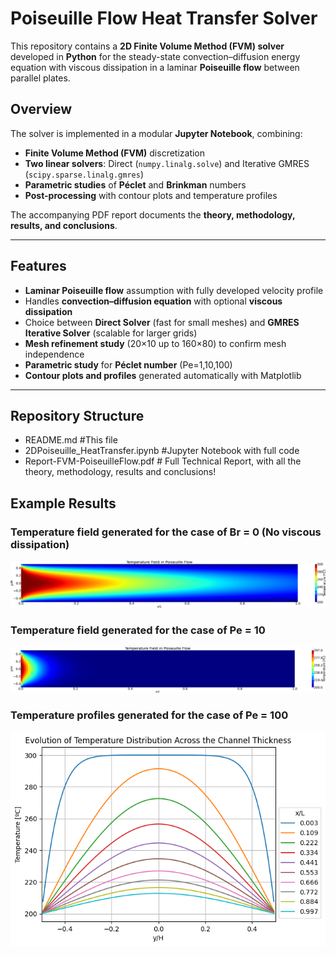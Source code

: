 # Poiseuille Flow Heat Transfer Solver

This repository contains a **2D Finite Volume Method (FVM) solver** developed in **Python** for the steady-state convection–diffusion energy equation with viscous dissipation in a laminar **Poiseuille flow** between parallel plates.

## Overview

The solver is implemented in a modular **Jupyter Notebook**, combining:
- **Finite Volume Method (FVM)** discretization
- **Two linear solvers**: Direct (`numpy.linalg.solve`) and Iterative GMRES (`scipy.sparse.linalg.gmres`)
- **Parametric studies** of **Péclet** and **Brinkman** numbers
- **Post-processing** with contour plots and temperature profiles

The accompanying PDF report documents the **theory, methodology, results, and conclusions**.

---

## Features

- **Laminar Poiseuille flow** assumption with fully developed velocity profile  
- Handles **convection–diffusion equation** with optional **viscous dissipation**  
- Choice between **Direct Solver** (fast for small meshes) and **GMRES Iterative Solver** (scalable for larger grids)  
- **Mesh refinement study** (20×10 up to 160×80) to confirm mesh independence  
- **Parametric study** for **Péclet number** (Pe=1,10,100)  
- **Contour plots and profiles** generated automatically with Matplotlib  

---
## Repository Structure

- README.md #This file
- 2DPoiseuille_HeatTransfer.ipynb #Jupyter Notebook with full code
- Report-FVM-PoiseuilleFlow.pdf # Full Technical Report, with all the theory, methodology, results and conclusions!

## Example Results

### Temperature field generated for the case of Br = 0 (No viscous dissipation)
![Br=0 Temperature Field](figures/Br0.png)

### Temperature field generated for the case of Pe = 10
![Pe=10 Temperature Field](figures/Pe10.png)

### Temperature profiles generated for the case of Pe = 100
![Pe=100 Temperature Profiles](figures/Pe100_2.png)

